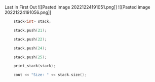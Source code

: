 Last In First Out
![[Pasted image 20221224191051.png]]
![[Pasted image 20221224191056.png]]

```cpp
    stack<int> stack;

    stack.push(21);

    stack.push(22);

    stack.push(24);

    stack.push(25);

    print_stack(stack);

    cout << "Size: " << stack.size();
```